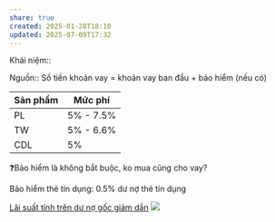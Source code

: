 ```yaml
---
share: true
created: 2025-01-28T18:10
updated: 2025-07-09T17:32
---
```

Khái niệm:: 

Nguồn:: 
Số tiền khoản vay = khoản vay ban đầu + bảo hiểm (nếu có)

| Sản phẩm | Mức phí   |
| -------- | --------- |
| PL       | 5% - 7.5% |
| TW       | 5% - 6.6% |
| CDL       | 5%        |

❓Bảo hiểm là không bắt buộc, ko mua cũng cho vay?

Bảo hiểm thẻ tín dụng: 0.5% dư nợ thẻ tín dụng

[Lãi suất tính trên dư nợ gốc giảm dần](./L%C3%A3i%20su%E1%BA%A5t%20t%C3%ADnh%20tr%C3%AAn%20d%C6%B0%20n%E1%BB%A3%20g%E1%BB%91c%20gi%E1%BA%A3m%20d%E1%BA%A7n.md)
![](https://i.imgur.com/HCyWo1Y.png)
